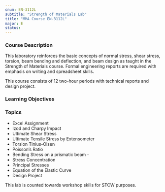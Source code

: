 ```yaml
---
cnum: EN-3112L
subtitle: "Strength of Materials Lab"
title: "MMA Course EN-3112L"
major: E
status: 
---
```


### Course Description

This laboratory reinforces the basic concepts of normal stress, shear stress, torsion, beam bending and deflection, and beam design as taught in the Strength of Materials course. Formal engineering reports are required with emphasis on writing and spreadsheet skills.

This course consists of 12 two-hour periods with technical reports and design project.


### Learning Objectives



### Topics


* Excel Assignment
* Izod and Charpy Impact
* Ultimate Shear Stress 
* Ultimate Tensile Stress by Extensometer
* Torsion Tinius-Olsen
* Poisson’s Ratio 
* Bending Stress on a prismatic beam -
* Stress Concentration
* Principal Stresses
* Equation of the Elastic Curve
* Design Project


This lab is counted towards workshop skills for STCW purposes.




